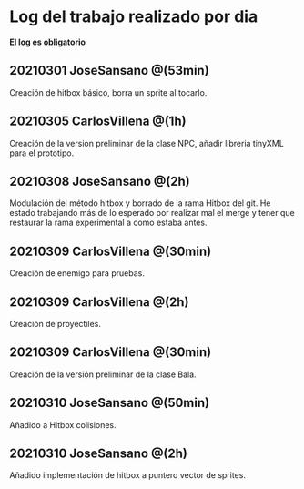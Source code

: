 # Log del trabajo realizado por dia
**El log es obligatorio**

## 20210301 JoseSansano @(53min)
Creación de hitbox básico, borra un sprite al tocarlo.

## 20210305 CarlosVillena @(1h)
Creación de la version preliminar de la clase NPC, añadir libreria tinyXML para el prototipo.

## 20210308 JoseSansano @(2h)
Modulación del método hitbox y borrado de la rama Hitbox del git. He estado trabajando más de lo esperado por realizar mal el merge y tener que restaurar la rama experimental a como estaba antes.

## 20210309 CarlosVillena @(30min)
Creación de enemigo para pruebas.

## 20210309 CarlosVillena @(2h)
Creación de proyectiles.

## 20210309 CarlosVillena @(30min)
Creación de la versión preliminar de la clase Bala.

## 20210310 JoseSansano @(50min)
Añadido a Hitbox colisiones.

## 20210310 JoseSansano @(2h)
Añadido implementación de hitbox a puntero vector de sprites.